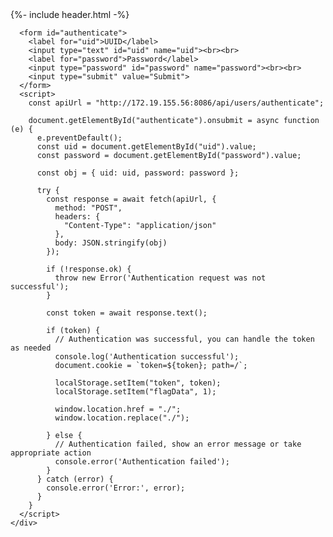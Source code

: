 <!DOCTYPE html>
<html lang="{{ page.lang | default: site.lang | default: " en" }}">

<head>
  <style>
    form {
      background-color: #ffffff;
      box-shadow: 0 0 10px rgba(0, 0, 0, 0.1);
      padding: 20px;
      border-radius: 8px;
      max-width: 400px;
      width: 100%;
      text-align: center;
      margin-top: 20px;
    }

    label {
      display: block;
      margin-bottom: 8px;
      font-weight: bold;
      color: #333;
    }

    input {
      width: 100%;
      padding: 10px;
      margin-bottom: 15px;
      box-sizing: border-box;
      border: 1px solid #ddd;
      border-radius: 4px;
      font-size: 16px;
    }

    input[type="submit"] {
      background-color: #4caf50;
      color: #fff;
      cursor: pointer;
    }

    input[type="submit"]:hover {
      background-color: #45a049;
    }

    .error-message {
      color: #ff0000;
      margin-top: 10px;
    }
  </style>
</head>

<body>
  {%- include header.html -%}

  <main class="page-content" aria-label="Content">
    <div class="wrapper">

      <form id="authenticate">
        <label for="uid">UUID</label>
        <input type="text" id="uid" name="uid"><br><br>
        <label for="password">Password</label>
        <input type="password" id="password" name="password"><br><br>
        <input type="submit" value="Submit">
      </form>
      <script>
        const apiUrl = "http://172.19.155.56:8086/api/users/authenticate";

        document.getElementById("authenticate").onsubmit = async function (e) {
          e.preventDefault();
          const uid = document.getElementById("uid").value;
          const password = document.getElementById("password").value;

          const obj = { uid: uid, password: password };

          try {
            const response = await fetch(apiUrl, {
              method: "POST",
              headers: {
                "Content-Type": "application/json"
              },
              body: JSON.stringify(obj)
            });

            if (!response.ok) {
              throw new Error('Authentication request was not successful');
            }

            const token = await response.text();

            if (token) {
              // Authentication was successful, you can handle the token as needed
              console.log('Authentication successful');
              document.cookie = `token=${token}; path=/`;

              localStorage.setItem("token", token);
              localStorage.setItem("flagData", 1);

              window.location.href = "./";
              window.location.replace("./");

            } else {
              // Authentication failed, show an error message or take appropriate action
              console.error('Authentication failed');
            }
          } catch (error) {
            console.error('Error:', error);
          }
        }
      </script>
    </div>
  </main>
</body>

</html>